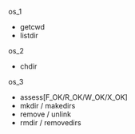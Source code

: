 os_1
- getcwd
- listdir

os_2
- chdir

os_3
- assess[F_OK/R_OK/W_OK/X_OK]
- mkdir / makedirs
- remove / unlink
- rmdir / removedirs
